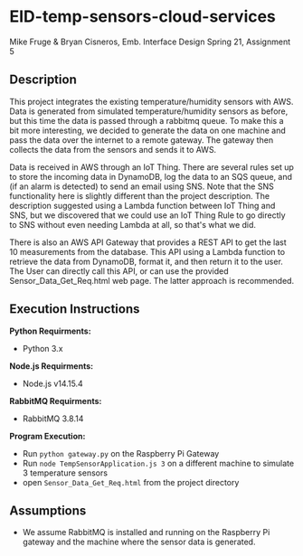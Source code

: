 # EID-temp-sensors-cloud-services
Mike Fruge &amp; Bryan Cisneros, Emb. Interface Design Spring 21, Assignment 5

## Description

This project integrates the existing temperature/humidity sensors with AWS. Data is generated from
simulated temperature/humidity sensors as before, but this time the data is passed through a
rabbitmq queue. To make this a bit more interesting, we decided to generate the data on one
machine and pass the data over the internet to a remote gateway. The gateway then collects
the data from the sensors and sends it to AWS.

Data is received in AWS through an IoT Thing. There are several rules set up to store the incoming data
in DynamoDB, log the data to an SQS queue, and (if an alarm is detected) to send an email using SNS.
Note that the SNS functionality here is slightly different than the project description. The description
suggested using a Lambda function between IoT Thing and SNS, but we discovered that we could use an IoT
Thing Rule to go directly to SNS without even needing Lambda at all, so that's what we did.

There is also an AWS API Gateway that provides a REST API to get the last 10 measurements from the database.
This API using a Lambda function to retrieve the data from DynamoDB, format it, and then return it to the
user. The User can directly call this API, or can use the provided Sensor_Data_Get_Req.html web page. The 
latter approach is recommended.

## Execution Instructions

**Python Requirments:**
- Python 3.x

**Node.js Requirments:**
- Node.js v14.15.4

**RabbitMQ Requirments:**
- RabbitMQ 3.8.14

**Program Execution:**
- Run `python gateway.py` on the Raspberry Pi Gateway
- Run `node TempSensorApplication.js 3` on a different machine to simulate 3 temperature sensors
- open `Sensor_Data_Get_Req.html` from the project directory


## Assumptions

- We assume RabbitMQ is installed and running on the Raspberry Pi gateway and the machine
where the sensor data is generated.



